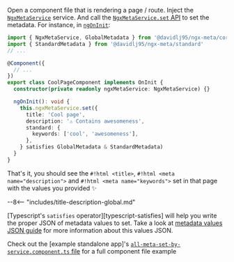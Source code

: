 Open a component file that is rendering a page / route. Inject the [`NgxMetaService`](/api/ngx-meta.ngxmetaservice/) service. And call the [`NgxMetaService.set` API](/api/ngx-meta.ngxmetaservice.set/) to set the metadata. For instance, in [`ngOnInit`](https://angular.dev/guide/components/lifecycle#ngoninit):

```typescript
import { NgxMetaService, GlobalMetadata } from '@davidlj95/ngx-meta/core'
import { StandardMetadata } from '@davidlj95/ngx-meta/standard'
// ...

@Component({
  // ...
})
export class CoolPageComponent implements OnInit {
  constructor(private readonly ngxMetaService: NgxMetaService) {}

  ngOnInit(): void {
    this.ngxMetaService.set({
      title: 'Cool page',
      description: '⚠️ Contains awesomeness',
      standard: {
        keywords: ['cool', 'awesomeness'],
      },
    } satisfies GlobalMetadata & StandardMetadata)
  }
}
```

That's it, you should see the `#!html <title>`, `#!html <meta name="description">` and `#!html <meta name="keywords">` set in that page with the values you provided ✨

--8<-- "includes/title-description-global.md"

[Typescript's `satisfies` operator][typescript-satisfies] will help you write the proper JSON of metadata values to set. Take a look at [metadata values JSON guide](/guides/metadata-values-json) for more information about this values JSON.

Check out the [example standalone app]'s [`all-meta-set-by-service.component.ts` file](https://github.com/davidlj95/ngx/blob/main/projects/ngx-meta/example-apps/templates/standalone/src/app/all-meta-set-by-service/all-meta-set-by-service.component.ts) for a full component file example
